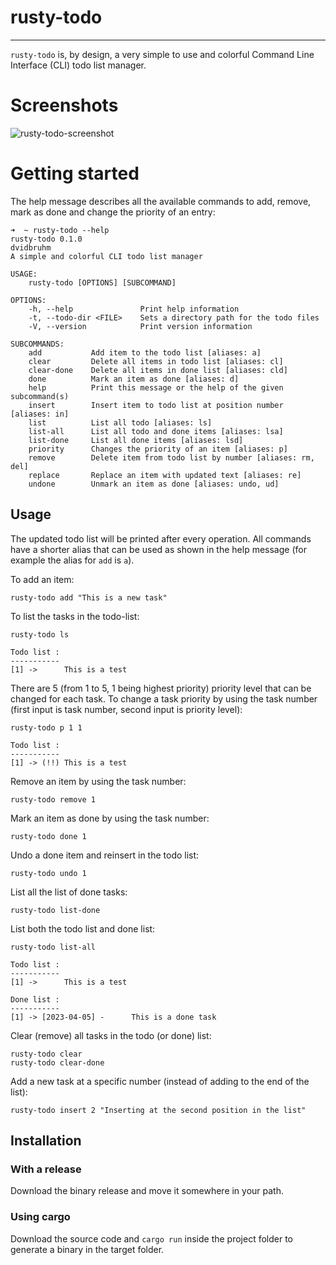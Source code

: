# rusty-todo
------------
```rusty-todo``` is, by design, a very simple to use and colorful Command Line Interface (CLI) todo list manager.

# Screenshots

![rusty-todo-screenshot](images/rusty-todo-ls.png)

# Getting started

The help message describes all the available commands to add, remove, mark as done and change the priority of an entry:

```
➜  ~ rusty-todo --help
rusty-todo 0.1.0
dvidbruhm
A simple and colorful CLI todo list manager

USAGE:
    rusty-todo [OPTIONS] [SUBCOMMAND]

OPTIONS:
    -h, --help               Print help information
    -t, --todo-dir <FILE>    Sets a directory path for the todo files
    -V, --version            Print version information

SUBCOMMANDS:
    add           Add item to the todo list [aliases: a]
    clear         Delete all items in todo list [aliases: cl]
    clear-done    Delete all items in done list [aliases: cld]
    done          Mark an item as done [aliases: d]
    help          Print this message or the help of the given subcommand(s)
    insert        Insert item to todo list at position number [aliases: in]
    list          List all todo [aliases: ls]
    list-all      List all todo and done items [aliases: lsa]
    list-done     List all done items [aliases: lsd]
    priority      Changes the priority of an item [aliases: p]
    remove        Delete item from todo list by number [aliases: rm, del]
    replace       Replace an item with updated text [aliases: re]
    undone        Unmark an item as done [aliases: undo, ud]
```

## Usage

The updated todo list will be printed after every operation. All commands have a shorter alias that can be used as shown in the help message (for example the alias for ```add``` is ```a```).

To add an item:
```
rusty-todo add "This is a new task"
```

To list the tasks in the todo-list:
```
rusty-todo ls

Todo list : 
-----------
[1] ->      This is a test
```

There are 5 (from 1 to 5, 1 being highest priority) priority level that can be changed for each task. To change a task priority by using the task number (first input is task number, second input is priority level):
```
rusty-todo p 1 1

Todo list : 
-----------
[1] -> (!!) This is a test
```

Remove an item by using the task number:
```
rusty-todo remove 1
```

Mark an item as done by using the task number:
```
rusty-todo done 1
```

Undo a done item and reinsert in the todo list:
```
rusty-todo undo 1
```

List all the list of done tasks:
```
rusty-todo list-done
```

List both the todo list and done list:
```
rusty-todo list-all

Todo list : 
-----------
[1] ->      This is a test

Done list : 
-----------
[1] -> [2023-04-05] -      This is a done task
```

Clear (remove) all tasks in the todo (or done) list:
```
rusty-todo clear
rusty-todo clear-done
```

Add a new task at a specific number (instead of adding to the end of the list):
```
rusty-todo insert 2 "Inserting at the second position in the list"
```


## Installation

### With a release

Download the binary release and move it somewhere in your path.

### Using cargo

Download the source code and ```cargo run``` inside the project folder to generate a binary in the target folder.
